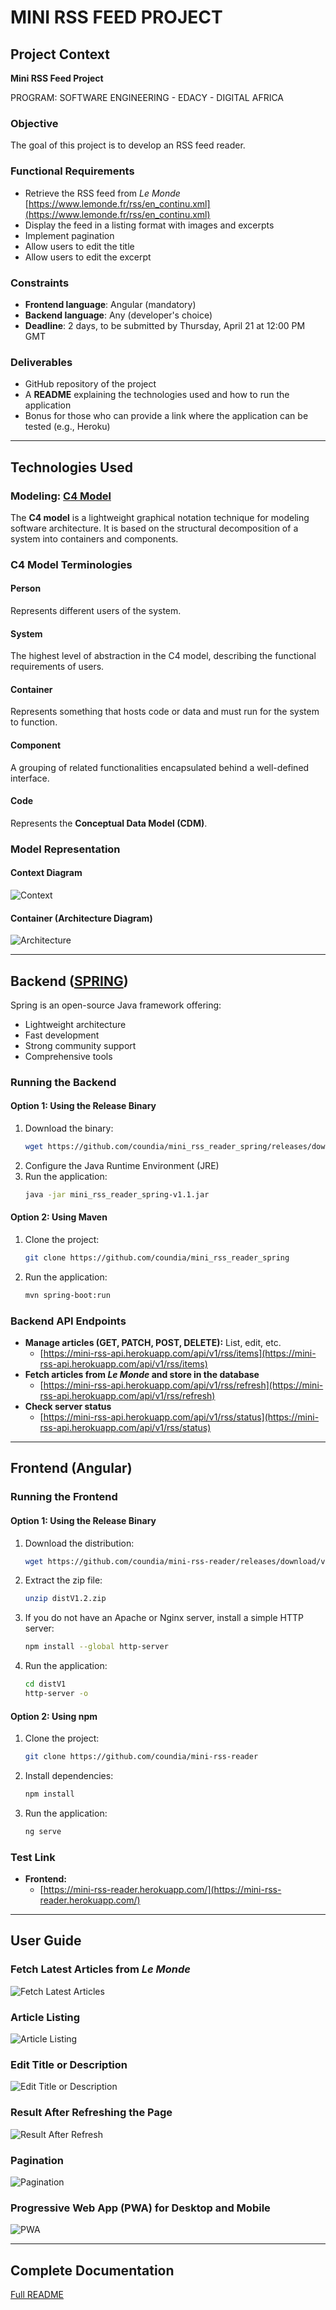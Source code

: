 # MINI RSS FEED PROJECT

## Project Context

**Mini RSS Feed Project**

PROGRAM: SOFTWARE ENGINEERING - EDACY - DIGITAL AFRICA

### Objective

The goal of this project is to develop an RSS feed reader.

### Functional Requirements

- Retrieve the RSS feed from *Le Monde* [https://www.lemonde.fr/rss/en_continu.xml](https://www.lemonde.fr/rss/en_continu.xml)
- Display the feed in a listing format with images and excerpts
- Implement pagination
- Allow users to edit the title
- Allow users to edit the excerpt

### Constraints

- **Frontend language**: Angular (mandatory)
- **Backend language**: Any (developer's choice)
- **Deadline**: 2 days, to be submitted by Thursday, April 21 at 12:00 PM GMT

### Deliverables

- GitHub repository of the project
- A **README** explaining the technologies used and how to run the application
- Bonus for those who can provide a link where the application can be tested (e.g., Heroku)

---

## Technologies Used

### **Modeling: [C4 Model](https://c4model.com/)**

The **C4 model** is a lightweight graphical notation technique for modeling software architecture. It is based on the structural decomposition of a system into containers and components.

### **C4 Model Terminologies**

#### **Person**
Represents different users of the system.

#### **System**
The highest level of abstraction in the C4 model, describing the functional requirements of users.

#### **Container**
Represents something that hosts code or data and must run for the system to function.

#### **Component**
A grouping of related functionalities encapsulated behind a well-defined interface.

#### **Code**
Represents the **Conceptual Data Model (CDM)**.

### **Model Representation**

#### **Context Diagram**

![Context](https://raw.githubusercontent.com/coundia/mini-rss-reader/main/context.png)

#### **Container (Architecture Diagram)**

![Architecture](https://raw.githubusercontent.com/coundia/mini-rss-reader/main/container.png)

---

## Backend ([SPRING](https://spring.io/why-spring))

Spring is an open-source Java framework offering:
- Lightweight architecture
- Fast development
- Strong community support
- Comprehensive tools

### **Running the Backend**

#### **Option 1: Using the Release Binary**

1. Download the binary:
   ```bash
   wget https://github.com/coundia/mini_rss_reader_spring/releases/download/v1.1/mini_rss_reader_spring-v1.1.jar
   ```
2. Configure the Java Runtime Environment (JRE)
3. Run the application:
   ```bash
   java -jar mini_rss_reader_spring-v1.1.jar
   ```

#### **Option 2: Using Maven**

1. Clone the project:
   ```bash
   git clone https://github.com/coundia/mini_rss_reader_spring
   ```
2. Run the application:
   ```bash
   mvn spring-boot:run
   ```

### **Backend API Endpoints**

- **Manage articles (GET, PATCH, POST, DELETE):** List, edit, etc.
  - [https://mini-rss-api.herokuapp.com/api/v1/rss/items](https://mini-rss-api.herokuapp.com/api/v1/rss/items)
- **Fetch articles from *Le Monde* and store in the database**
  - [https://mini-rss-api.herokuapp.com/api/v1/rss/refresh](https://mini-rss-api.herokuapp.com/api/v1/rss/refresh)
- **Check server status**
  - [https://mini-rss-api.herokuapp.com/api/v1/rss/status](https://mini-rss-api.herokuapp.com/api/v1/rss/status)

---

## Frontend (Angular)

### **Running the Frontend**

#### **Option 1: Using the Release Binary**

1. Download the distribution:
   ```bash
   wget https://github.com/coundia/mini-rss-reader/releases/download/v1.1/distV1.2.zip
   ```
2. Extract the zip file:
   ```bash
   unzip distV1.2.zip
   ```
3. If you do not have an Apache or Nginx server, install a simple HTTP server:
   ```bash
   npm install --global http-server
   ```
4. Run the application:
   ```bash
   cd distV1
   http-server -o
   ```

#### **Option 2: Using npm**

1. Clone the project:
   ```bash
   git clone https://github.com/coundia/mini-rss-reader
   ```
2. Install dependencies:
   ```bash
   npm install
   ```
3. Run the application:
   ```bash
   ng serve
   ```

### **Test Link**

- **Frontend:**
  - [https://mini-rss-reader.herokuapp.com/](https://mini-rss-reader.herokuapp.com/)

---

## User Guide

### **Fetch Latest Articles from *Le Monde***

![Fetch Latest Articles](https://raw.githubusercontent.com/coundia/mini-rss-reader/main/recuperer.png)

### **Article Listing**

![Article Listing](https://raw.githubusercontent.com/coundia/mini-rss-reader/main/liste.png)

### **Edit Title or Description**

![Edit Title or Description](https://raw.githubusercontent.com/coundia/mini-rss-reader/main/edit.png)

### **Result After Refreshing the Page**

![Result After Refresh](https://raw.githubusercontent.com/coundia/mini-rss-reader/main/resultat.png)

### **Pagination**

![Pagination](https://raw.githubusercontent.com/coundia/mini-rss-reader/main/img.png)

### **Progressive Web App (PWA) for Desktop and Mobile**

![PWA](https://raw.githubusercontent.com/coundia/mini-rss-reader/main/img_1.png)

---

## Complete Documentation

[Full README](https://raw.githubusercontent.com/coundia/mini-rss-reader/main/README.md)

